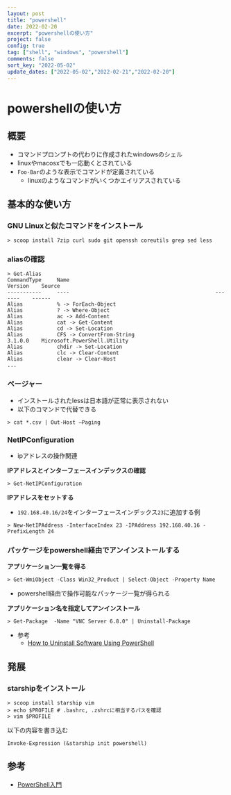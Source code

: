```yaml
---
layout: post
title: "powershell"
date: 2022-02-20
excerpt: "powershellの使い方"
project: false
config: true
tag: ["shell", "windows", "powershell"]
comments: false
sort_key: "2022-05-02"
update_dates: ["2022-05-02","2022-02-21","2022-02-20"]
---
```


# powershellの使い方

## 概要
 - コマンドプロンプトの代わりに作成されたwindowsのシェル
 - linuxやmacosxでも一応動くとされている
 - `Foo-Bar`のような表示でコマンドが定義されている
   - linuxのようなコマンドがいくつかエイリアスされている

## 基本的な使い方

### GNU Linuxと似たコマンドをインストール

```console
> scoop install 7zip curl sudo git openssh coreutils grep sed less
```

### aliasの確認

```console
> Get-Alias
CommandType     Name                                               Version    Source
-----------     ----                                               -------    ------
Alias           % -> ForEach-Object
Alias           ? -> Where-Object
Alias           ac -> Add-Content
Alias           cat -> Get-Content
Alias           cd -> Set-Location
Alias           CFS -> ConvertFrom-String                          3.1.0.0    Microsoft.PowerShell.Utility
Alias           chdir -> Set-Location
Alias           clc -> Clear-Content
Alias           clear -> Clear-Host
...
```

### ページャー
 - インストールされたlessは日本語が正常に表示されない
 - 以下のコマンドで代替できる

```console
> cat *.csv | Out-Host –Paging
```

### NetIPConfiguration
 - ipアドレスの操作関連

**IPアドレスとインターフェースインデックスの確認**  
```console
> Get-NetIPConfiguration
```

**IPアドレスをセットする**  
 - `192.168.40.16/24`をインターフェースインデックス`23`に追加する例

```console
> New-NetIPAddress -InterfaceIndex 23 -IPAddress 192.168.40.16 -PrefixLength 24
```

### パッケージをpowershell経由でアンインストールする

**アプリケーション一覧を得る**  
```console
> Get-WmiObject -Class Win32_Product | Select-Object -Property Name
```
 - powershell経由で操作可能なパッケージ一覧が得られる

**アプリケーション名を指定してアンインストール**  
```console
> Get-Package  -Name "VNC Server 6.8.0" | Uninstall-Package
```

 - 参考
   - [How to Uninstall Software Using PowerShell](https://techgenix.com/how-to-uninstall-software-using-powershell/)


## 発展

### starshipをインストール

```console
> scoop install starship vim
> echo $PROFILE # .bashrc, .zshrcに相当するパスを確認
> vim $PROFILE
```
以下の内容を書き込む

```shell
Invoke-Expression (&starship init powershell)
```

## 参考
 - [PowerShell入門](https://life-is-command.com/powershell-beginner/)

